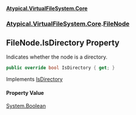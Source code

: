 #### [Atypical.VirtualFileSystem.Core](VirtualFileSystem.md 'VirtualFileSystem')
### [Atypical.VirtualFileSystem.Core](VirtualFileSystem.md#Atypical.VirtualFileSystem.Core 'Atypical.VirtualFileSystem.Core').[FileNode](FileNode.md 'Atypical.VirtualFileSystem.Core.FileNode')

## FileNode.IsDirectory Property

Indicates whether the node is a directory.

```csharp
public override bool IsDirectory { get; }
```

Implements [IsDirectory](IVirtualFileSystemNode.IsDirectory.md 'Atypical.VirtualFileSystem.Core.Contracts.IVirtualFileSystemNode.IsDirectory')

#### Property Value
[System.Boolean](https://docs.microsoft.com/en-us/dotnet/api/System.Boolean 'System.Boolean')